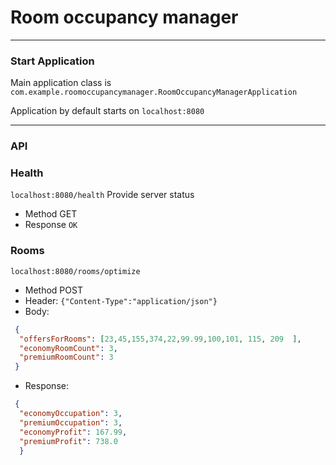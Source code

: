 # Room occupancy manager

---

### Start Application

Main application class is
`com.example.roomoccupancymanager.RoomOccupancyManagerApplication`

Application by default starts on `localhost:8080`

---

### API

### Health

`localhost:8080/health`
Provide server status

* Method GET
* Response `OK`

### Rooms

`localhost:8080/rooms/optimize`

* Method POST
* Header: `{"Content-Type":"application/json"}`
* Body:

```json
 {
  "offersForRooms": [23,45,155,374,22,99.99,100,101, 115, 209  ],
  "economyRoomCount": 3,
  "premiumRoomCount": 3
 }
 ```
* Response:   
```json
 {
  "economyOccupation": 3,
  "premiumOccupation": 3,
  "economyProfit": 167.99,
  "premiumProfit": 738.0
  }
 ```